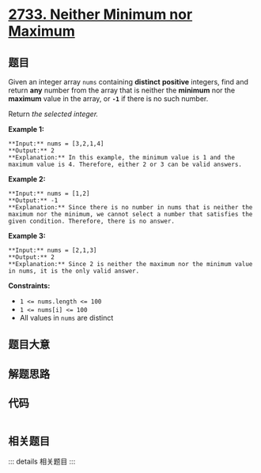 # [2733. Neither Minimum nor Maximum](https://leetcode.com/problems/neither-minimum-nor-maximum)

## 题目

Given an integer array `nums` containing **distinct** **positive** integers,
find and return **any** number from the array that is neither the **minimum**
nor the **maximum** value in the array, or **`-1`** if there is no such
number.

Return _the selected integer._



**Example 1:**

    
    
    **Input:** nums = [3,2,1,4]
    **Output:** 2
    **Explanation:** In this example, the minimum value is 1 and the maximum value is 4. Therefore, either 2 or 3 can be valid answers.
    

**Example 2:**

    
    
    **Input:** nums = [1,2]
    **Output:** -1
    **Explanation:** Since there is no number in nums that is neither the maximum nor the minimum, we cannot select a number that satisfies the given condition. Therefore, there is no answer.
    

**Example 3:**

    
    
    **Input:** nums = [2,1,3]
    **Output:** 2
    **Explanation:** Since 2 is neither the maximum nor the minimum value in nums, it is the only valid answer. 
    



**Constraints:**

  * `1 <= nums.length <= 100`
  * `1 <= nums[i] <= 100`
  * All values in `nums` are distinct


## 题目大意

## 解题思路

## 代码

```javascript

```

## 相关题目

::: details 相关题目
:::
